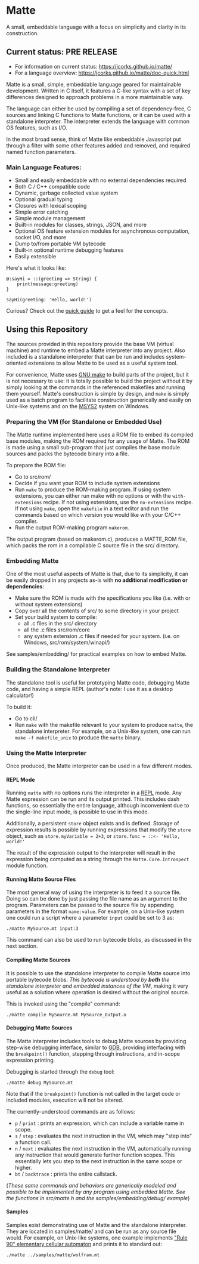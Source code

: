 # Matte

A small, embeddable language with a focus on simplicity and clarity in its construction.

## Current status: PRE RELEASE


 - For information on current status: https://jcorks.github.io/matte/
 - For a language overview: https://jcorks.github.io/matte/doc-quick.html



Matte is a small, simple, embeddable language geared for maintainable development.
Written in C itself, it features a C-like syntax with a set of key differences 
designed to approach problems in a more maintainable way.


The language can either be used by compiling a set of dependency-free, C sources 
and linking C functions to Matte functions, or it can be used with a standalone 
interpreter. The interpreter extends the language with common OS features, such 
as I/O.


In the most broad sense, think of Matte like embeddable Javascript put through a filter 
with some other features added and removed, and required named function parameters.

### Main Language Features:

 - Small and easily embeddable with no external dependencies required
 - Both C / C++ compatible code
 - Dynamic, garbage collected value system
 - Optional gradual typing
 - Closures with lexical scoping
 - Simple error catching 
 - Simple module management 
 - Built-in modules for classes, strings, JSON, and more 
 - Optional OS feature extension modules for asynchronous computation, socket I/O, and more 
 - Dump to/from portable VM bytecode
 - Built-in optional runtime debugging features 
 - Easily extensible 


Here's what it looks like:
```
@:sayHi = ::(greeting => String) {
    print(message:greeting)
}

sayHi(greeting: 'Hello, world!')

```
Curious? Check out the [quick guide](https://jcorks.github.io/matte/doc-quick.html) to get a feel for the concepts.

## Using this Repository

The sources provided in this repository provide the base VM (virtual machine) and runtime 
to embed a Matte interpreter into any project. Also included is a standalone interpreter 
that can be run and includes system-oriented extensions to allow Matte to be used as 
a useful system tool.

For convenience, Matte uses [GNU make](https://www.gnu.org/software/make/) to build 
parts of the project, but it is not necessary to use: it is totally possible to 
build the project without it by simply looking at the commands in the referenced makefiles and running them yourself. Matte's 
construction is simple by design, and `make` is simply used as a batch program to facilitate construction generically and easily on 
Unix-like systems and on the [MSYS2](https://www.msys2.org/) system on Windows.


### Preparing the VM (for Standalone or Embedded Use)

The Matte runtime implemented here uses a ROM file to embed its compiled 
base modules, making the ROM required for any usage of Matte.
The ROM is made using a small sub-program that just compiles 
the base module sources and packs the bytecode binary into a file.

To prepare the ROM file:

 - Go to src/rom/
 - Decide if you want your ROM to include system extensions
 - Run `make` to produce the ROM-making program. If using system extensions, you can either run make with no options or with the `with-extensions` recipe. If not using extensions, use the `no-extensions` recipe. If not using `make`, open the `makefile` in a text editor and run the commands based on which version you would like with your C/C++ compiler.
 - Run the output ROM-making program `makerom`.

The output program (based on makerom.c), produces a MATTE_ROM file, which packs
the rom in a compilable C source file in the src/ directory.



### Embedding Matte 

One of the most useful aspects of Matte is that, due to its simplicity, it 
can be easily dropped in any projects as-is with **no additional modification or dependencies**:

 - Make sure the ROM is made with the specifications you like (i.e. with or without system extensions)
 - Copy over all the contents of src/ to some directory in your project 
 - Set your build system to compile:
   - all .c files in the src/ directory
   - all the .c files src/rom/core
   - any system extension .c files if needed for your system. (i.e. on Windows, src/rom/system/winapi/)
  
 

See samples/embedding/ for practical examples on how to embed Matte.



### Building the Standalone Interpreter

The standalone tool is useful for prototyping Matte code, debugging Matte code, and having a simple REPL (author's note: I use it as a desktop calculator!)

To build it:

 - Go to cli/
 - Run `make` with the makefile relevant to your system to produce `matte`, the standalone interpreter. For example, on a Unix-like system, one can run `make -f makefile_unix` to produce the `matte` binary.

### Using the Matte Interpreter

Once produced, the Matte interpreter can be used in a few different modes.


#### REPL Mode

Running `matte` with no options runs the interpreter in a [REPL](https://en.wikipedia.org/wiki/Read%E2%80%93eval%E2%80%93print_loop) mode. 
Any Matte expression can be run and its output printed. This includes dash functions, so 
essentially the entire language, although inconvenient due to the single-line input mode, 
is possible to use in this mode.

Additionally, a persistent `store` object exists and is defined. Storage of expression 
results is possible by running expressions that modify the `store` object, such as 
`store.myVariable = 2+3`, or `store.func = ::<- 'Hello, world!'`

The result of the expression output to the interpreter will result in 
the expression being computed as a string through the `Matte.Core.Introspect` module function.

#### Running Matte Source Files 

The most general way of using the interpreter is to feed it a source file.
Doing so can be done by just passing the file name as an argument to the 
program. Parameters can be passed to the source file by appending parameters 
in the format `name:value`. For example, on a Unix-like system one could run a script where a parameter 
`input` could be set to 3 as:

`./matte MySource.mt input:3`

This command can also be used to run bytecode blobs, as discussed in the next section.


#### Compiling Matte Sources 

It is possible to use the standalone interpreter to compile Matte source into portable bytecode blobs.
*This bytecode is understood by **both** the standalone interpreter and embedded 
instances of the VM*, making it very useful as a solution where operation is desired without the original source.

This is invoked using the "compile" command:

`./matte compile MySource.mt MySource_Output.o`


#### Debugging Matte Sources 

The Matte interpreter includes tools to debug Matte sources by 
providing step-wise debugging interface, similar to [GDB](https://en.wikipedia.org/wiki/GNU_Debugger), providing 
interfacing with the `breakpoint()` function, stepping through instructions, and in-scope
expression printing. 

Debugging is started through the `debug` tool:

`./matte debug MySource.mt`

Note that if the `breakpoint()` function is not called in the target code or included modules, execution will not 
be altered.

The currently-understood commands are as follows:
 - `p` / `print` : prints an expression, which can include a variable name in scope.
 - `s` / `step`  : evaluates the next instruction in the VM, which may "step into" a function call.
 - `n` / `next`  : evaluates the next instruction in the VM, automatically running any instruction that would generate further function scopes. This essentially lets you step to the next instruction in the same scope or higher.
 - `bt` / `backtrace` : prints the entire callstack.

(*These same commands and behaviors are generically modeled and possible to be implemented by any program using embedded Matte. See the functions in src/matte.h and the samples/embedding/debug/ example*)

#### Samples

Samples exist demonstrating use of Matte and the standalone interpreter.
They are located in samples/matte/ and can be run as any source file would.
For example, on Unix-like systems, one example implements ["Rule 90" elementary cellular automaton](https://en.wikipedia.org/wiki/Rule_90) and prints it to standard out:

`./matte ../samples/matte/wolfram.mt`






